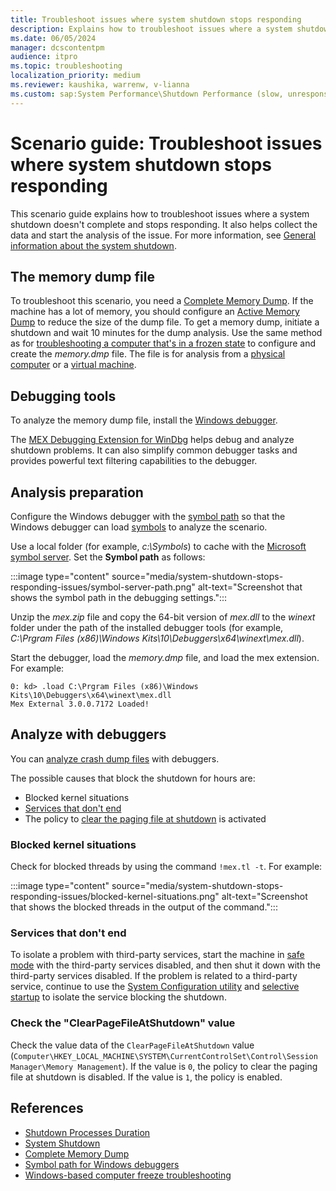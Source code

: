 ```yaml
---
title: Troubleshoot issues where system shutdown stops responding
description: Explains how to troubleshoot issues where a system shutdown doesn't complete and stops responding.
ms.date: 06/05/2024
manager: dcscontentpm
audience: itpro
ms.topic: troubleshooting
localization_priority: medium
ms.reviewer: kaushika, warrenw, v-lianna
ms.custom: sap:System Performance\Shutdown Performance (slow, unresponsive), csstroubleshoot
---
```

# Scenario guide: Troubleshoot issues where system shutdown stops responding

This scenario guide explains how to troubleshoot issues where a system shutdown doesn't complete and stops responding. It also helps collect the data and start the analysis of the issue. For more information, see [General information about the system shutdown](/windows/win32/shutdown/system-shutdown).

## The memory dump file

To troubleshoot this scenario, you need a [Complete Memory Dump](/windows-hardware/drivers/debugger/complete-memory-dump). If the machine has a lot of memory, you should configure an [Active Memory Dump](/windows-hardware/drivers/debugger/active-memory-dump) to reduce the size of the dump file. To get a memory dump, initiate a shutdown and wait 10 minutes for the dump analysis. Use the same method as for [troubleshooting a computer that's in a frozen state](/troubleshoot/windows-client/performance/windows-based-computer-freeze-troubleshooting#use-memory-dump-to-collect-data-for-the-physical-computer-thats-running-in-a-frozen-state) to configure and create the *memory.dmp* file. The file is for analysis from a [physical computer](/troubleshoot/windows-client/performance/windows-based-computer-freeze-troubleshooting#use-memory-dump-to-collect-data-for-the-physical-computer-thats-running-in-a-frozen-state) or a [virtual machine](/troubleshoot/windows-client/performance/windows-based-computer-freeze-troubleshooting#use-memory-dump-to-collect-data-for-the-virtual-machine-thats-running-in-a-frozen-state).

## Debugging tools

To analyze the memory dump file, install the [Windows debugger](/windows-hardware/drivers/debugger/).

The [MEX Debugging Extension for WinDbg](https://www.microsoft.com/download/details.aspx?id=53304) helps debug and analyze shutdown problems. It can also simplify common debugger tasks and provides powerful text filtering capabilities to the debugger.

## Analysis preparation

Configure the Windows debugger with the [symbol path](/windows-hardware/drivers/debugger/symbol-path) so that the Windows debugger can load [symbols](/windows-hardware/drivers/debugger/symbols) to analyze the scenario.

Use a local folder (for example, *c:\\Symbols*) to cache with the [Microsoft symbol server](https://msdl.microsoft.com/download/symbols). Set the **Symbol path** as follows:

:::image type="content" source="media/system-shutdown-stops-responding-issues/symbol-server-path.png" alt-text="Screenshot that shows the symbol path in the debugging settings.":::

Unzip the *mex.zip* file and copy the 64-bit version of *mex.dll* to the *winext* folder under the path of the installed debugger tools (for example, *C:\\Prgram Files (x86)\\Windows Kits\\10\\Debuggers\\x64\\winext\\mex.dll*).

Start the debugger, load the *memory.dmp* file, and load the mex extension. For example:

```dbgcmd
0: kd> .load C:\Prgram Files (x86)\Windows Kits\10\Debuggers\x64\winext\mex.dll
Mex External 3.0.0.7172 Loaded!
```

## Analyze with debuggers

You can [analyze crash dump files](/windows-hardware/drivers/debugger/crash-dump-files) with debuggers.

The possible causes that block the shutdown for hours are:

- Blocked kernel situations
- [Services that don't end](/troubleshoot/azure/virtual-machines/windows/boot-error-troubleshoot-windows)
- The policy to [clear the paging file at shutdown](/previous-versions/windows/it-pro/windows-10/security/threat-protection/security-policy-settings/shutdown-clear-virtual-memory-pagefile) is activated

### Blocked kernel situations

Check for blocked threads by using the command `!mex.tl -t`. For example:

:::image type="content" source="media/system-shutdown-stops-responding-issues/blocked-kernel-situations.png" alt-text="Screenshot that shows the blocked threads in the output of the command.":::

### Services that don't end

To isolate a problem with third-party services, start the machine in [safe mode](https://support.microsoft.com/windows/start-your-pc-in-safe-mode-in-windows-92c27cff-db89-8644-1ce4-b3e5e56fe234) with the third-party services disabled, and then shut it down with the third-party services disabled. If the problem is related to a third-party service, continue to use the [System Configuration utility](/troubleshoot/windows-client/performance/system-configuration-utility-troubleshoot-configuration-errors) and [selective startup](/troubleshoot/windows-client/performance/system-configuration-utility-troubleshoot-configuration-errors#selective-startup) to isolate the service blocking the shutdown.

### Check the "ClearPageFileAtShutdown" value

Check the value data of the `ClearPageFileAtShutdown` value (`Computer\HKEY_LOCAL_MACHINE\SYSTEM\CurrentControlSet\Control\Session Manager\Memory Management`). If the value is `0`, the policy to clear the paging file at shutdown is disabled. If the value is `1`, the policy is enabled.

## References

- [Shutdown Processes Duration](/windows-hardware/test/assessments/shutdown-processes-duration)
- [System Shutdown](/windows/win32/shutdown/system-shutdown)
- [Complete Memory Dump](/windows-hardware/drivers/debugger/complete-memory-dump)
- [Symbol path for Windows debuggers](/windows-hardware/drivers/debugger/symbol-path)
- [Windows-based computer freeze troubleshooting](/troubleshoot/windows-client/performance/windows-based-computer-freeze-troubleshooting#use-memory-dump-to-collect-data-for-the-physical-computer-thats-running-in-a-frozen-state)
